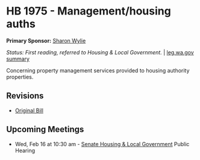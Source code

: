 # HB 1975 - Management/housing auths
**Primary Sponsor:** [Sharon Wylie](/person/leg/sharon.wylie.md)

*Status: First reading, referred to Housing & Local Government.* | [leg.wa.gov summary](https://app.leg.wa.gov/billsummary?BillNumber=1975&Year=2021)

Concerning property management services provided to housing authority properties.

## Revisions
* [Original Bill](1/)

## Upcoming Meetings
* Wed, Feb 16 at 10:30 am - [Senate Housing & Local Government](/senate/2021-22/HLG/) Public Hearing